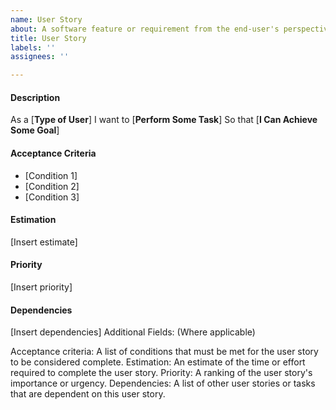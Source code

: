```yaml
---
name: User Story
about: A software feature or requirement from the end-user's perspective
title: User Story
labels: ''
assignees: ''

---
```


#### Description
As a [**Type of User**]
I want to [**Perform Some Task**]
So that [**I Can Achieve Some Goal**]

#### Acceptance Criteria
* [Condition 1]
* [Condition 2]
* [Condition 3]

#### Estimation
[Insert estimate]

#### Priority
[Insert priority]

#### Dependencies
[Insert dependencies]
Additional Fields: (Where applicable)

Acceptance criteria: A list of conditions that must be met for the user story to be considered complete.
Estimation: An estimate of the time or effort required to complete the user story.
Priority: A ranking of the user story's importance or urgency.
Dependencies: A list of other user stories or tasks that are dependent on this user story.
